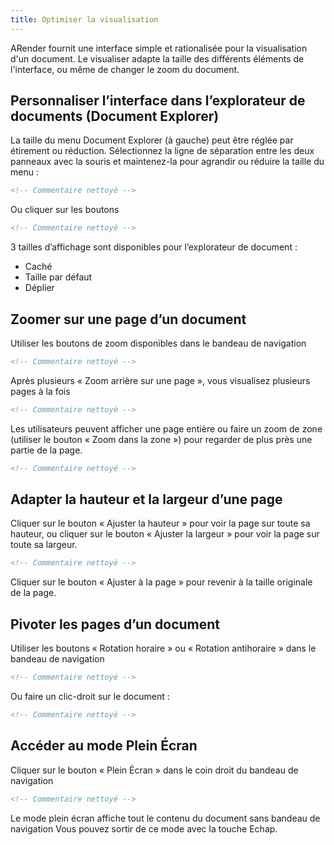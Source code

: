 ```yaml
---
title: Optimiser la visualisation
---
```


ARender fournit une interface simple et rationalisée pour la
visualisation d'un document. Le visualiser adapte la taille des
différents éléments de l'interface, ou même de changer le zoom du
document.

## Personnaliser l’interface dans l’explorateur de documents (Document Explorer)

La taille du menu Document Explorer (à gauche) peut être réglée par
étirement ou réduction. Sélectionnez la ligne de séparation entre les
deux panneaux avec la souris et maintenez-la pour agrandir ou réduire la
taille du menu :

```xml
<!-- Commentaire nettoyé -->
```

Ou cliquer sur les boutons

```xml
<!-- Commentaire nettoyé -->
```

3 tailles d’affichage sont disponibles pour l’explorateur de document :

- Caché
- Taille par défaut
- Déplier

## Zoomer sur une page d’un document

Utiliser les boutons de zoom disponibles dans le bandeau de navigation

```xml
<!-- Commentaire nettoyé -->
```

Après plusieurs « Zoom arrière sur une page », vous visualisez plusieurs
pages à la fois

```xml
<!-- Commentaire nettoyé -->
```

Les utilisateurs peuvent afficher une page entière ou faire un zoom de
zone (utiliser le bouton « Zoom dans la zone ») pour regarder de plus
près une partie de la page.

```xml
<!-- Commentaire nettoyé -->
```

## Adapter la hauteur et la largeur d’une page

Cliquer sur le bouton « Ajuster la hauteur » pour voir la page sur toute
sa hauteur, ou cliquer sur le bouton « Ajuster la largeur » pour voir la
page sur toute sa largeur.

```xml
<!-- Commentaire nettoyé -->
```

Cliquer sur le bouton « Ajuster à la page » pour revenir à la taille
originale de la page.

## Pivoter les pages d’un document

Utiliser les boutons « Rotation horaire » ou « Rotation antihoraire »
dans le bandeau de navigation

```xml
<!-- Commentaire nettoyé -->
```

Ou faire un clic-droit sur le document :

```xml
<!-- Commentaire nettoyé -->
```

## Accéder au mode Plein Écran

Cliquer sur le bouton « Plein Écran » dans le coin droit du bandeau de
navigation

```xml
<!-- Commentaire nettoyé -->
```

Le mode plein écran affiche tout le contenu du document sans bandeau de
navigation Vous pouvez sortir de ce mode avec la touche Echap.

